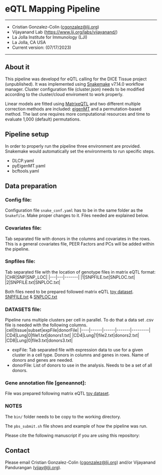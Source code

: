 # eQTL Mapping Pipeline

------
* Cristian Gonzalez-Colin (cgonzalez@lji.org)
* Vijayanand Lab (https://www.lji.org/labs/vijayanand/)
* La Jolla Institute for Immunology (LJI)
* La Jolla, CA USA
* Current version: (07/17/2023)
------

## About it

This pipeline was developd for eQTL calling for the DICE Tissue project (unpublished). It was implemented using [Snakemake](https://snakemake.readthedocs.io/en/stable/) v7.14.0 workflow manager. Cluster configuration file (cluster.json) needs to be modified according to the cluster/cloud enviroment to work properly.

Linear models are fitted using [MatrixeQTL](http://www.bios.unc.edu/research/genomic_software/Matrix_eQTL/) and two different multiple correction methods are included: [eigenMT](https://github.com/joed3/eigenMT) and a permutation-based method. The last one requires more computational resources and time to evaluate 1,000 (default) permutations.

## Pipeline setup

In order to properly run the pipeline three environment are provided. Snakemake would automatically set the environments to run specific steps.

* DLCP.yaml
* pyEigenMT.yaml
* bcftools.yaml


## Data preparation

### Config file:

Configuration file ```snake_conf.yaml``` has to be in the same folder as the ```Snakefile```. Make proper changes to it. Files needed are explained below.

### Covariates file:

Tab separated file with donors in the columns and covariates in the rows. This is a general covariates file, PEER Factors and PCs will be added within the pipeline.

### Snpfiles file:

Tab separated file with the location of genotype files in matrix eQTL format:
|CHR|SNP|SNP_LOC|
|---|---|-------|
|1|SNPFILE.txt|SNPLOC.txt|
|2|SNPFILE.txt|SNPLOC.txt|

Both files need to be prepared followed matrix eQTL [toy dataset](http://www.bios.unc.edu/research/genomic_software/Matrix_eQTL/Sample_Data/SNP.txt). [SNPFILE.txt](http://www.bios.unc.edu/research/genomic_software/Matrix_eQTL/Sample_Data/SNP.txt) & [SNPLOC.txt](http://www.bios.unc.edu/research/genomic_software/Matrix_eQTL/Sample_Data/snpsloc.txt)

### DATASETS file:

Pipeline runs multiple clusters per cell in parallel. To do that a data set .csv file is needed with the following columns.  
|cell|tissue|subset|expFile|donorFile|
|----|------|------|-------|---------|
|CD4|Lung|0|file1.txt|donors1.txt|
|CD4|Lung|1|file2.txt|donors2.txt|
|CD8|Lung|0|file3.txt|donors3.txt|

* expFile: Tab separated file with expression data to use for a given cluster in a cell type. Donors in columns and genes in rows. Name of donors and genes are needed.
* donorFile: List of donors to use in the analysis. Needs to be a set of all donors.

### Gene annotation file [geneannot]:

File was prepared following matrix eQTL [toy dataset](http://www.bios.unc.edu/research/genomic_software/Matrix_eQTL/Sample_Data/geneloc.txt).

### NOTES

The ```bin/``` folder needs to be copy to the working directory.

The ```pbs_submit.sh``` file shows and example of how the pipeline was run.

Please cite the following manuscript if you are using this repository:

## Contact

Please email Cristian Gonzalez-Colin (cgonzalez@lji.org)  and/or Vijayanand Pandurangan (vijay@lji.org).
